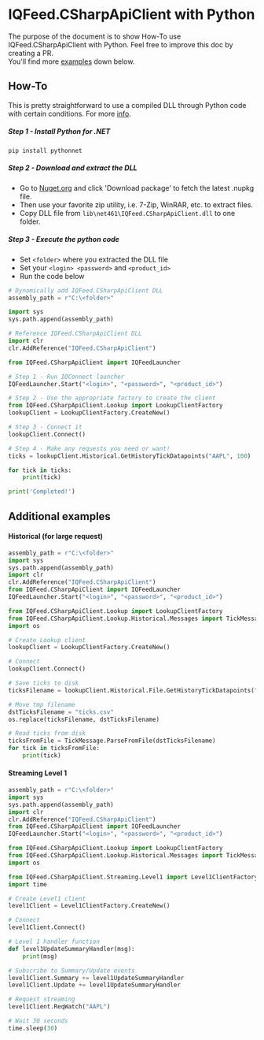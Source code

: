 # IQFeed.CSharpApiClient with Python
The purpose of the document is to show How-To use IQFeed.CSharpApiClient with Python. Feel free to improve this doc by creating a PR.  
You'll find more [examples](#additional-examples) down below.

## How-To
This is pretty straightforward to use a compiled DLL through Python code with certain conditions. For more [info](https://github.com/pythonnet/pythonnet/wiki).

##### Step 1 - Install Python for .NET
`pip install pythonnet`

##### Step 2 - Download and extract the DLL
- Go to [Nuget.org](https://www.nuget.org/packages/IQFeed.CSharpApiClient/) and click 'Download package' to fetch the latest .nupkg file.  
- Then use your favorite zip utility, i.e. 7-Zip, WinRAR, etc. to extract files.  
- Copy DLL file from `lib\net461\IQFeed.CSharpApiClient.dll` to one folder.

##### Step 3 - Execute the python code 
- Set `<folder>` where you extracted the DLL file
- Set your `<login> <password>` and `<product_id>`
- Run the code below

```python
# Dynamically add IQFeed.CSharpApiClient DLL
assembly_path = r"C:\<folder>"

import sys
sys.path.append(assembly_path)

# Reference IQFeed.CSharpApiClient DLL
import clr
clr.AddReference("IQFeed.CSharpApiClient")

from IQFeed.CSharpApiClient import IQFeedLauncher

# Step 1 - Run IQConnect launcher
IQFeedLauncher.Start("<login>", "<password>", "<product_id>")

# Step 2 - Use the appropriate factory to create the client
from IQFeed.CSharpApiClient.Lookup import LookupClientFactory
lookupClient = LookupClientFactory.CreateNew()

# Step 3 - Connect it
lookupClient.Connect()

# Step 4 - Make any requests you need or want! 
ticks = lookupClient.Historical.GetHistoryTickDatapoints("AAPL", 100)

for tick in ticks:
    print(tick)

print('Completed!')
```


## Additional examples

#### Historical (for large request)
```python
assembly_path = r"C:\<folder>"
import sys
sys.path.append(assembly_path)
import clr
clr.AddReference("IQFeed.CSharpApiClient")
from IQFeed.CSharpApiClient import IQFeedLauncher
IQFeedLauncher.Start("<login>", "<password>", "<product_id>")

from IQFeed.CSharpApiClient.Lookup import LookupClientFactory
from IQFeed.CSharpApiClient.Lookup.Historical.Messages import TickMessage
import os

# Create Lookup client
lookupClient = LookupClientFactory.CreateNew()

# Connect
lookupClient.Connect()

# Save ticks to disk
ticksFilename = lookupClient.Historical.File.GetHistoryTickDatapoints("AAPL", 100)

# Move tmp filename
dstTicksFilename = "ticks.csv"
os.replace(ticksFilename, dstTicksFilename)

# Read ticks from disk
ticksFromFile = TickMessage.ParseFromFile(dstTicksFilename)
for tick in ticksFromFile:
    print(tick)
```


#### Streaming Level 1
```python
assembly_path = r"C:\<folder>"
import sys
sys.path.append(assembly_path)
import clr
clr.AddReference("IQFeed.CSharpApiClient")
from IQFeed.CSharpApiClient import IQFeedLauncher
IQFeedLauncher.Start("<login>", "<password>", "<product_id>")

from IQFeed.CSharpApiClient.Lookup import LookupClientFactory
from IQFeed.CSharpApiClient.Lookup.Historical.Messages import TickMessage
import os

from IQFeed.CSharpApiClient.Streaming.Level1 import Level1ClientFactory
import time

# Create Level1 client
level1Client = Level1ClientFactory.CreateNew()

# Connect
level1Client.Connect()

# Level 1 handler function
def level1UpdateSummaryHandler(msg):
    print(msg)

# Subscribe to Summary/Update events
level1Client.Summary += level1UpdateSummaryHandler
level1Client.Update += level1UpdateSummaryHandler

# Request streaming
level1Client.ReqWatch("AAPL")

# Wait 30 seconds
time.sleep(30)
```